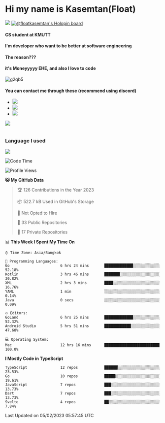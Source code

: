 # Hi my name is Kasemtan(Float)
![](https://64.media.tumblr.com/9c2a8f831efe8da556ffbf89cebb52c9/b86c1ab833a37e32-93/s1280x1920/d000dc22f75df64be2bc150f5fa69c4f6df6bb07.gifv)
[![@floatkasemtan's Holopin board](https://holopin.me/floatkasemtan)](https://holopin.io/@floatkasemtan)
#### CS student at KMUTT
#### I'm developer who want to be better at software engineering
#### The reason???
#### it's Moneyyyyy EHE, and also I love to code
![g2qb5](https://user-images.githubusercontent.com/69688279/175812510-9235eaf7-72f7-40d3-b163-56efa9aa5c6b.gif)

#### You can contact me through these (recommend using discord)
- [![](https://img.shields.io/badge/Discord-5865F2?logo=Discord&logoColor=white)](https://discordapp.com/users/278155096225742848)
- [![](https://img.shields.io/badge/Facebook-1877F2?logo=facebook&logoColor=white)](https://www.facebook.com/float.teavasirichokchai/)
- [![](https://img.shields.io/badge/linkedin-0A66C2?logo=linkedin&logoColor=white)](https://www.linkedin.com/in/kasemtan-teavasirichokchai-975531227/)

[![](https://github-readme-stats.vercel.app/api?username=FloatKasemtan&show_icons=true&theme=nightowl)]()
#
### Language I used
[![](https://github-readme-stats.vercel.app/api/top-langs/?username=FloatKasemtan&layout=compact&theme=nightowl)]()
<!--START_SECTION:waka-->
![Code Time](http://img.shields.io/badge/Code%20Time-953%20hrs%2018%20mins-blue)

![Profile Views](http://img.shields.io/badge/Profile%20Views-10-blue)

**🐱 My GitHub Data** 

> 🏆 126 Contributions in the Year 2023
 > 
> 📦 522.7 kB Used in GitHub's Storage 
 > 
> 🚫 Not Opted to Hire
 > 
> 📜 33 Public Repositories 
 > 
> 🔑 17 Private Repositories  
 > 
📊 **This Week I Spent My Time On** 

```text
⌚︎ Time Zone: Asia/Bangkok

💬 Programming Languages: 
Go                       6 hrs 24 mins       █████████████░░░░░░░░░░░░   52.18% 
Kotlin                   3 hrs 46 mins       ███████░░░░░░░░░░░░░░░░░░   30.82% 
XML                      2 hrs 3 mins        ████░░░░░░░░░░░░░░░░░░░░░   16.76% 
YAML                     1 min               ░░░░░░░░░░░░░░░░░░░░░░░░░   0.14% 
Java                     0 secs              ░░░░░░░░░░░░░░░░░░░░░░░░░   0.09%

🔥 Editors: 
GoLand                   6 hrs 25 mins       █████████████░░░░░░░░░░░░   52.32% 
Android Studio           5 hrs 51 mins       ████████████░░░░░░░░░░░░░   47.68%

💻 Operating System: 
Mac                      12 hrs 16 mins      █████████████████████████   100.0%

```

**I Mostly Code in TypeScript** 

```text
TypeScript               12 repos            ██████░░░░░░░░░░░░░░░░░░░   23.53% 
Go                       10 repos            █████░░░░░░░░░░░░░░░░░░░░   19.61% 
JavaScript               7 repos             ███░░░░░░░░░░░░░░░░░░░░░░   13.73% 
Dart                     7 repos             ███░░░░░░░░░░░░░░░░░░░░░░   13.73% 
Svelte                   4 repos             ██░░░░░░░░░░░░░░░░░░░░░░░   7.84%

```



 Last Updated on 05/02/2023 05:57:45 UTC
<!--END_SECTION:waka-->
<!--
**FloatKasemtan/FloatKasemtan** is a ✨ _special_ ✨ repository because its `README.md` (this file) appears on your GitHub profile.

Here are some ideas to get you started:

- 🔭 I’m currently working on ...
- 🌱 I’m currently learning ...
- 👯 I’m looking to collaborate on ...
- 🤔 I’m looking for help with ...
- 💬 Ask me about ...
- 📫 How to reach me: ...
- 😄 Pronouns: ...
- ⚡ Fun fact: ...
-->

